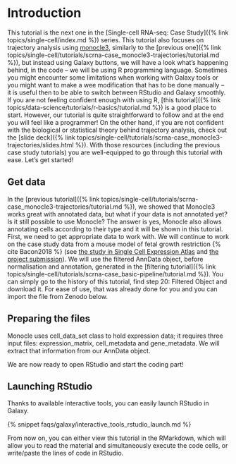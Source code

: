 # Introduction

This tutorial is the next one in the [Single-cell RNA-seq: Case Study]({% link topics/single-cell/index.md %}) series. This tutorial also focuses on trajectory analysis using [monocle3](https://cole-trapnell-lab.github.io/monocle3/), similarly to the [previous one]({% link topics/single-cell/tutorials/scrna-case_monocle3-trajectories/tutorial.md %}), but instead using Galaxy buttons, we will have a look what’s happening behind, in the code – we will be using R programming language. Sometimes you might encounter some limitations when working with Galaxy tools or you might want to make a wee modification that has to be done manually – it is useful then to be able to switch between RStudio and Galaxy smoothly. If you are not feeling confident enough with using R, [this tutorial]({% link topics/data-science/tutorials/r-basics/tutorial.md %}) is a good place to start. However, our tutorial is quite straightforward to follow and at the end you will feel like a programmer! On the other hand, if you are not confident with the biological or statistical theory behind trajectory analysis, check out the [slide deck]({% link topics/single-cell/tutorials/scrna-case_monocle3-trajectories/slides.html %}). With those resources (including the previous case study tutorials) you are well-equipped to go through this tutorial with ease. Let’s get started! 


## Get data
In the [previous tutorial]({% link topics/single-cell/tutorials/scrna-case_monocle3-trajectories/tutorial.md %}), we showed that Monocle3 works great with annotated data, but what if your data is not annotated yet? Is it still possible to use Monocle? The answer is yes, Monocle also allows annotating cells according to their type and it will be shown in this tutorial. First, we need to get appropriate data to work with. We will continue to work on the case study data from a mouse model of fetal growth restriction {% cite Bacon2018 %} (see [the study in Single Cell Expression Atlas](https://www.ebi.ac.uk/gxa/sc/experiments/E-MTAB-6945/results/tsne) and [the project submission](https://www.ebi.ac.uk/arrayexpress/experiments/E-MTAB-6945/)). We will use the filtered AnnData object, before normalisation and annotation, generated in the [filtering tutorial]({% link topics/single-cell/tutorials/scrna-case_basic-pipeline/tutorial.md %}). You can simply go to the history of this tutorial, find step 20: Filtered Object and download it. For ease of use, that was already done for you and you can import the file from Zenodo below. 

## Preparing the files
Monocle uses cell_data_set class to hold expression data; it requires three input files: expression_matrix, cell_metadata and gene_metadata. We will extract that information from our AnnData object. 

We are now ready to open RStudio and start the coding part!  

## Launching RStudio
Thanks to available interactive tools, you can easily launch RStudio in Galaxy. 

{% snippet faqs/galaxy/interactive_tools_rstudio_launch.md %}

From now on, you can either view this tutorial in the RMarkdown, which will allow you to read the material and simultaneously execute the code cells, or write/paste the lines of code in RStudio. 

